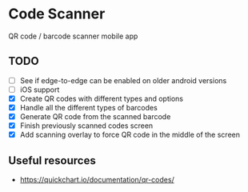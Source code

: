 # Code Scanner

QR code / barcode scanner mobile app

## TODO

- [ ] See if edge-to-edge can be enabled on older android versions
- [ ] iOS support
- [x] Create QR codes with different types and options
- [x] Handle all the different types of barcodes
- [x] Generate QR code from the scanned barcode
- [x] Finish previously scanned codes screen
- [x] Add scanning overlay to force QR code in the middle of the screen

## Useful resources

- https://quickchart.io/documentation/qr-codes/